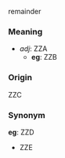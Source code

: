 remainder
### Meaning
+ _adj_: ZZA
    + __eg__: ZZB

### Origin

ZZC

### Synonym

__eg__: ZZD

+ ZZE


